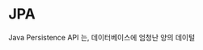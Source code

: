# JPA
Java Persistence API 는, 데이터베이스에 엄청난 양의 데이털
<!--stackedit_data:
eyJoaXN0b3J5IjpbLTE3OTAzMzQ1MDNdfQ==
-->